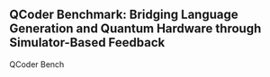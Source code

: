 ## QCoder Benchmark: Bridging Language Generation and Quantum Hardware through Simulator-Based Feedback
QCoder Bench
